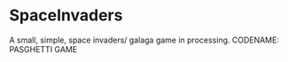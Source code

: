 SpaceInvaders
=============

A small, simple, space invaders/ galaga game in processing.
CODENAME: PASGHETTI GAME
